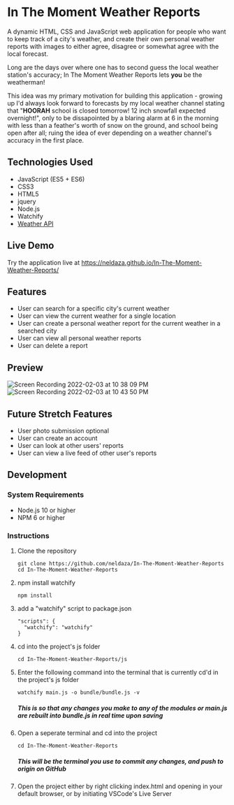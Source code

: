 # In The Moment Weather Reports

A dynamic HTML, CSS and JavaScript web application for people who want to keep track of a city's weather, and create their own personal weather reports with images to either agree, disagree or somewhat agree with the local forecast.  

Long are the days over where one has to second guess the local weather station's accuracy; In The Moment Weather Reports lets **you** be the weatherman!

This idea was my primary motivation for building this application - growing up I'd always look forward to forecasts by my local weather channel stating that "**HOORAH** school is closed tomorrow! 12 inch snowfall expected overnight!", only to be dissapointed by a blaring alarm at 6 in the morning with less than a feather's worth of snow on the ground, and school being open after all; ruing the idea of ever depending on a weather channel's accuracy in the first place.

## Technologies Used 

- JavaScript (ES5 + ES6)
- CSS3
- HTML5
- jquery
- Node.js
- Watchify
- [Weather API](https://www.weatherapi.com/docs/)


## Live Demo 

Try the application live at https://neldaza.github.io/In-The-Moment-Weather-Reports/

## Features

- User can search for a specific city's current weather
- User can view the current weather for a single location
- User can create a personal weather report for the current weather in a searched city 
- User can view all personal weather reports 
- User can delete a report 

## Preview 

![Screen Recording 2022-02-03 at 10 38 09 PM](https://user-images.githubusercontent.com/88061673/152468940-50842a6f-c498-4d45-afc6-941f0cb49878.gif)
![Screen Recording 2022-02-03 at 10 43 50 PM](https://user-images.githubusercontent.com/88061673/152469036-daf25569-3646-4a14-bcef-e64fdd69de82.gif)


## Future Stretch Features

- User photo submission optional
- User can create an account 
- User can look at other users' reports
- User can view a live feed of other user's reports

## Development 

### System Requirements

- Node.js 10 or higher
- NPM 6 or higher

### Instructions 

1.  Clone the repository

    ```shell
    git clone https://github.com/neldaza/In-The-Moment-Weather-Reports
    cd In-The-Moment-Weather-Reports
    ```



2.  npm install watchify
    ```shell
    npm install
    ```




3.  add a "watchify" script to package.json
    ```shell
    "scripts": {
      "watchify": "watchify"
    }
    ```



4.  cd into the project's js folder
    ```
    cd In-The-Moment-Weather-Reports/js 
    ```



5.  Enter the following command into the terminal that is currently cd'd in the project's js folder
    ```
    watchify main.js -o bundle/bundle.js -v
    ```
    ##### **This is so that any changes you make to any of the modules or main.js are rebuilt into bundle.js in real time upon saving**




6. Open a seperate terminal and cd into the project
   ```
   cd In-The-Moment-Weather-Reports
   ```
   ##### **This will be the terminal you use to commit any changes, and push to origin on GitHub**

7. Open the project either by right clicking index.html and opening in your default browser, or by initiating VSCode's Live Server
